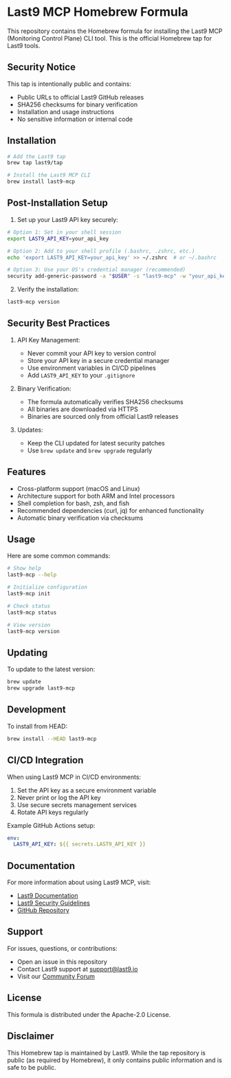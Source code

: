 # Last9 MCP Homebrew Formula

This repository contains the Homebrew formula for installing the Last9 MCP (Monitoring Control Plane) CLI tool. This is the official Homebrew tap for Last9 tools.

## Security Notice

This tap is intentionally public and contains:
- Public URLs to official Last9 GitHub releases
- SHA256 checksums for binary verification
- Installation and usage instructions
- No sensitive information or internal code

## Installation

```bash
# Add the Last9 tap
brew tap last9/tap

# Install the Last9 MCP CLI
brew install last9-mcp
```

## Post-Installation Setup

1. Set up your Last9 API key securely:
```bash
# Option 1: Set in your shell session
export LAST9_API_KEY=your_api_key

# Option 2: Add to your shell profile (.bashrc, .zshrc, etc.)
echo 'export LAST9_API_KEY=your_api_key' >> ~/.zshrc  # or ~/.bashrc

# Option 3: Use your OS's credential manager (recommended)
security add-generic-password -a "$USER" -s "last9-mcp" -w "your_api_key"  # macOS
```

2. Verify the installation:
```bash
last9-mcp version
```

## Security Best Practices

1. API Key Management:
   - Never commit your API key to version control
   - Store your API key in a secure credential manager
   - Use environment variables in CI/CD pipelines
   - Add `LAST9_API_KEY` to your `.gitignore`

2. Binary Verification:
   - The formula automatically verifies SHA256 checksums
   - All binaries are downloaded via HTTPS
   - Binaries are sourced only from official Last9 releases

3. Updates:
   - Keep the CLI updated for latest security patches
   - Use `brew update` and `brew upgrade` regularly

## Features

- Cross-platform support (macOS and Linux)
- Architecture support for both ARM and Intel processors
- Shell completion for bash, zsh, and fish
- Recommended dependencies (curl, jq) for enhanced functionality
- Automatic binary verification via checksums

## Usage

Here are some common commands:

```bash
# Show help
last9-mcp --help

# Initialize configuration
last9-mcp init

# Check status
last9-mcp status

# View version
last9-mcp version
```

## Updating

To update to the latest version:

```bash
brew update
brew upgrade last9-mcp
```

## Development

To install from HEAD:

```bash
brew install --HEAD last9-mcp
```

## CI/CD Integration

When using Last9 MCP in CI/CD environments:

1. Set the API key as a secure environment variable
2. Never print or log the API key
3. Use secure secrets management services
4. Rotate API keys regularly

Example GitHub Actions setup:
```yaml
env:
  LAST9_API_KEY: ${{ secrets.LAST9_API_KEY }}
```

## Documentation

For more information about using Last9 MCP, visit:
- [Last9 Documentation](https://last9.io/docs)
- [Last9 Security Guidelines](https://last9.io/docs/security)
- [GitHub Repository](https://github.com/last9/last9-mcp-server)

## Support

For issues, questions, or contributions:
- Open an issue in this repository
- Contact Last9 support at support@last9.io
- Visit our [Community Forum](https://community.last9.io)

## License

This formula is distributed under the Apache-2.0 License.

## Disclaimer

This Homebrew tap is maintained by Last9. While the tap repository is public (as required by Homebrew), it only contains public information and is safe to be public. 